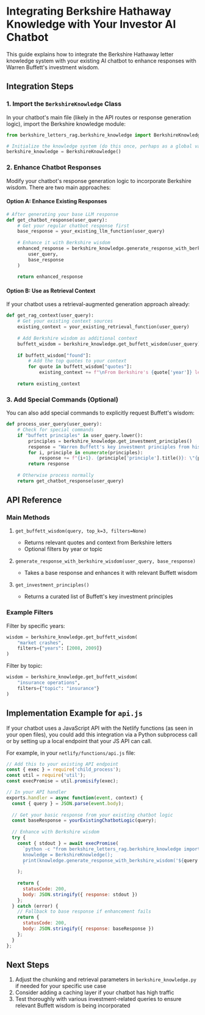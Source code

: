 # Integrating Berkshire Hathaway Knowledge with Your Investor AI Chatbot

This guide explains how to integrate the Berkshire Hathaway letter knowledge system with your existing AI chatbot to enhance responses with Warren Buffett's investment wisdom.

## Integration Steps

### 1. Import the `BerkshireKnowledge` Class

In your chatbot's main file (likely in the API routes or response generation logic), import the Berkshire knowledge module:

```python
from berkshire_letters_rag.berkshire_knowledge import BerkshireKnowledge

# Initialize the knowledge system (do this once, perhaps as a global variable or singleton)
berkshire_knowledge = BerkshireKnowledge()
```

### 2. Enhance Chatbot Responses

Modify your chatbot's response generation logic to incorporate Berkshire wisdom. There are two main approaches:

#### Option A: Enhance Existing Responses

```python
# After generating your base LLM response
def get_chatbot_response(user_query):
    # Get your regular chatbot response first
    base_response = your_existing_llm_function(user_query)
    
    # Enhance it with Berkshire wisdom
    enhanced_response = berkshire_knowledge.generate_response_with_berkshire_wisdom(
        user_query, 
        base_response
    )
    
    return enhanced_response
```

#### Option B: Use as Retrieval Context

If your chatbot uses a retrieval-augmented generation approach already:

```python
def get_rag_context(user_query):
    # Get your existing context sources
    existing_context = your_existing_retrieval_function(user_query)
    
    # Add Berkshire wisdom as additional context
    buffett_wisdom = berkshire_knowledge.get_buffett_wisdom(user_query)
    
    if buffett_wisdom["found"]:
        # Add the top quotes to your context
        for quote in buffett_wisdom["quotes"]:
            existing_context += f"\nFrom Berkshire's {quote['year']} letter: {quote['text']}\n"
    
    return existing_context
```

### 3. Add Special Commands (Optional)

You can also add special commands to explicitly request Buffett's wisdom:

```python
def process_user_query(user_query):
    # Check for special commands
    if "buffett principles" in user_query.lower():
        principles = berkshire_knowledge.get_investment_principles()
        response = "Warren Buffett's key investment principles from his letters:\n\n"
        for i, principle in enumerate(principles):
            response += f"{i+1}. {principle['principle'].title()}: \"{principle['quote']}\" ({principle['year']})\n\n"
        return response
        
    # Otherwise process normally
    return get_chatbot_response(user_query)
```

## API Reference

### Main Methods

1. `get_buffett_wisdom(query, top_k=3, filters=None)`
   - Returns relevant quotes and context from Berkshire letters
   - Optional filters by year or topic

2. `generate_response_with_berkshire_wisdom(user_query, base_response)`
   - Takes a base response and enhances it with relevant Buffett wisdom

3. `get_investment_principles()`
   - Returns a curated list of Buffett's key investment principles

### Example Filters

Filter by specific years:
```python
wisdom = berkshire_knowledge.get_buffett_wisdom(
    "market crashes", 
    filters={"years": [2008, 2009]}
)
```

Filter by topic:
```python
wisdom = berkshire_knowledge.get_buffett_wisdom(
    "insurance operations", 
    filters={"topic": "insurance"}
)
```

## Implementation Example for `api.js`

If your chatbot uses a JavaScript API with the Netlify functions (as seen in your open files), you could add this integration via a Python subprocess call or by setting up a local endpoint that your JS API can call.

For example, in your `netlify/functions/api.js` file:

```javascript
// Add this to your existing API endpoint
const { exec } = require('child_process');
const util = require('util');
const execPromise = util.promisify(exec);

// In your API handler
exports.handler = async function(event, context) {
  const { query } = JSON.parse(event.body);
  
  // Get your basic response from your existing chatbot logic
  const baseResponse = yourExistingChatbotLogic(query);
  
  // Enhance with Berkshire wisdom
  try {
    const { stdout } = await execPromise(
      `python -c "from berkshire_letters_rag.berkshire_knowledge import BerkshireKnowledge; 
      knowledge = BerkshireKnowledge(); 
      print(knowledge.generate_response_with_berkshire_wisdom('${query.replace("'", "\\'")}', '${baseResponse.replace("'", "\\'")}'))"
      `
    );
    
    return {
      statusCode: 200,
      body: JSON.stringify({ response: stdout })
    };
  } catch (error) {
    // Fallback to base response if enhancement fails
    return {
      statusCode: 200,
      body: JSON.stringify({ response: baseResponse })
    };
  }
};
```

## Next Steps

1. Adjust the chunking and retrieval parameters in `berkshire_knowledge.py` if needed for your specific use case
2. Consider adding a caching layer if your chatbot has high traffic
3. Test thoroughly with various investment-related queries to ensure relevant Buffett wisdom is being incorporated
